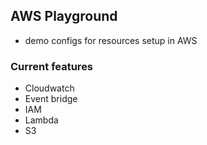 ## AWS Playground

- demo configs for resources setup in AWS

### Current features

- Cloudwatch
- Event bridge
- IAM
- Lambda
- S3
